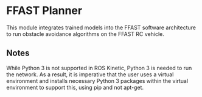 # FFAST Planner

This module integrates trained models into the FFAST software architecture to run obstacle avoidance algorithms on the FFAST RC vehicle.

## Notes

While Python 3 is not supported in ROS Kinetic, Python 3 is needed to run the network. As a result, it is imperative that the user uses a virtual environment and installs necessary Python 3 packages within the virtual environment to support this, using pip and not apt-get.
